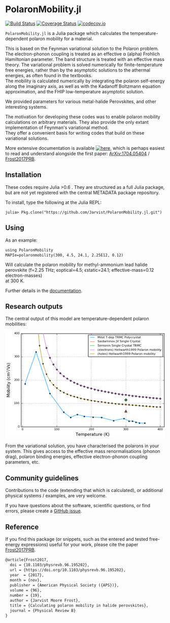 # PolaronMobility.jl

[![Build Status](https://travis-ci.org/jarvist/PolaronMobility.jl.svg?branch=master)](https://travis-ci.org/jarvist/PolaronMobility.jl)
[![Coverage Status](https://coveralls.io/repos/jarvist/PolaronMobility.jl/badge.svg?branch=master&service=github)](https://coveralls.io/github/jarvist/PolaronMobility.jl?branch=master)
[![codecov.io](http://codecov.io/github/jarvist/PolaronMobility.jl/coverage.svg?branch=master)](http://codecov.io/github/jarvist/PolaronMobility.jl?branch=master)

`PolaronMobility.jl` is a Julia package which calculates the
temperature-dependent polaron mobility for a material. 

This is based on the Feynman variational solution to the Polaron problem. 
The electron-phonon coupling is treated as an effective α (alpha) Frohlich
Hamiltonian parameter. 
The band structure is treated with an effective mass theory. 
The variational problem is solved numerically for finite-temperature free
energies, rather than by the asymptotic solutions to the athermal energies, as
often found in the textbooks.  
The mobility is calculated numerically by integrating the polaron self-energy
along the imaginary axis, as well as with the Kadanoff Boltzmann equation
approximation, and the FHIP low-temperature asymptotic solution. 

We provided parameters for various metal-halide Perovskites, and other
interesting systems.

The motivation for developing these codes was to enable polaron mobility
calculations on arbitrary materials. 
They also provide the only extant implementation of Feynman's variational
method.  
They offer a convenient basis for writing codes that build on these variational
solutions. 

More extensive documentation is available
[![here](https://img.shields.io/badge/docs-latest-blue.svg)](https://jarvist.github.io/PolaronMobility.jl/),
which is perhaps easiest to read and understand alongside the first paper:
[ArXiv:1704.05404](https://arxiv.org/abs/1704.05404)
/ [Frost2017PRB](https://doi.org/10.1103/PhysRevB.96.195202).


## Installation

These codes require Julia >0.6 . They are structured as a full Julia package,
but are not yet registered with the central METADATA package repository. 

To install, type the following at the Julia REPL:

```
julia> Pkg.clone("https://github.com/Jarvist/PolaronMobility.jl.git")
```

## Using

As an example:

```
using PolaronMobility
MAPIe=polaronmobility(300, 4.5, 24.1, 2.25E12, 0.12)
```

Will calculate the polaron mobility for methyl-ammonium lead halide perovskite
(f=2.25 THz; ϵoptical=4.5; ϵstatic=24.1; effective-mass=0.12 electron-masses)  
at 300 K. 

Further details in the
[documentation](https://jarvist.github.io/PolaronMobility.jl/).

## Research outputs

The central output of this model are temperature-dependent polaron mobilities: 

![MAPI Polaron mobility, plotted vs experimental data](mobility-calculated-experimental.png)

From the variational solution, you have characterised the polarons in your
system. 
This gives access to the effective mass renormalisations (phonon drag), polaron
binding energies, effective electron-phonon coupling parameters, etc.

## Community guidelines

Contributions to the code (extending that which is calculated), or additional
physical systems / examples, are very welcome. 

If you have questions about the software, scientific questions, or find errors,
please create a [GitHub issue](https://github.com/jarvist/PolaronMobility.jl/issues). 

## Reference

If you find this package (or snippets, such as the entered and tested
free-energy expressions) useful for your work, please cite the paper 
[Frost2017PRB](https://doi.org/10.1103/PhysRevB.96.195202). 

```
@article{Frost2017,
  doi = {10.1103/physrevb.96.195202},
  url = {https://doi.org/10.1103/physrevb.96.195202},
  year  = {2017},
  month = {nov},
  publisher = {American Physical Society ({APS})},
  volume = {96},
  number = {19},
  author = {Jarvist Moore Frost},
  title = {Calculating polaron mobility in halide perovskites},
  journal = {Physical Review B}
}
```


